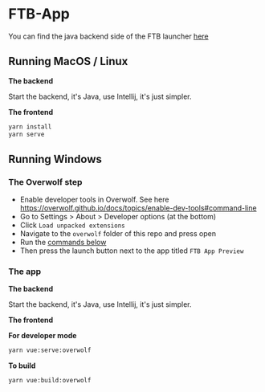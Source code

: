 # FTB-App

You can find the java backend side of the FTB launcher [here](https://github.com/CreeperHost/modpacklauncher)

## Running MacOS / Linux

**The backend**

Start the backend, it's Java, use Intellij, it's just simpler.

**The frontend**

```bash
yarn install
yarn serve
```

## Running Windows

### The Overwolf step

- Enable developer tools in Overwolf. See here https://overwolf.github.io/docs/topics/enable-dev-tools#command-line
- Go to Settings > About > Developer options (at the bottom)
- Click `Load unpacked extensions`
- Navigate to the `overwolf` folder of this repo and press open
- Run the [commands below](#the-app)
- Then press the launch button next to the app titled `FTB App Preview`

### The app

**The backend**

Start the backend, it's Java, use Intellij, it's just simpler.

**The frontend**

**For developer mode**

```bash
yarn vue:serve:overwolf
```

**To build**

```bash
yarn vue:build:overwolf
```
